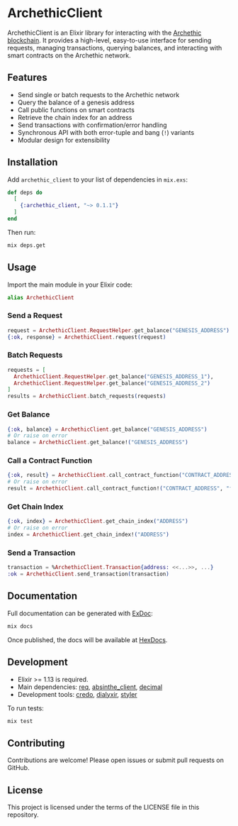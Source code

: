 # ArchethicClient

ArchethicClient is an Elixir library for interacting with the [Archethic blockchain](https://www.archethic.net/). It provides a high-level, easy-to-use interface for sending requests, managing transactions, querying balances, and interacting with smart contracts on the Archethic network.

## Features

- Send single or batch requests to the Archethic network
- Query the balance of a genesis address
- Call public functions on smart contracts
- Retrieve the chain index for an address
- Send transactions with confirmation/error handling
- Synchronous API with both error-tuple and bang (`!`) variants
- Modular design for extensibility

## Installation

Add `archethic_client` to your list of dependencies in `mix.exs`:

```elixir
def deps do
  [
    {:archethic_client, "~> 0.1.1"}
  ]
end
```

Then run:

```sh
mix deps.get
```

## Usage

Import the main module in your Elixir code:

```elixir
alias ArchethicClient
```

### Send a Request

```elixir
request = ArchethicClient.RequestHelper.get_balance("GENESIS_ADDRESS")
{:ok, response} = ArchethicClient.request(request)
```

### Batch Requests

```elixir
requests = [
  ArchethicClient.RequestHelper.get_balance("GENESIS_ADDRESS_1"),
  ArchethicClient.RequestHelper.get_balance("GENESIS_ADDRESS_2")
]
results = ArchethicClient.batch_requests(requests)
```

### Get Balance

```elixir
{:ok, balance} = ArchethicClient.get_balance("GENESIS_ADDRESS")
# Or raise on error
balance = ArchethicClient.get_balance!("GENESIS_ADDRESS")
```

### Call a Contract Function

```elixir
{:ok, result} = ArchethicClient.call_contract_function("CONTRACT_ADDRESS", "function_name", [arg1, arg2])
# Or raise on error
result = ArchethicClient.call_contract_function!("CONTRACT_ADDRESS", "function_name", [arg1, arg2])
```

### Get Chain Index

```elixir
{:ok, index} = ArchethicClient.get_chain_index("ADDRESS")
# Or raise on error
index = ArchethicClient.get_chain_index!("ADDRESS")
```

### Send a Transaction

```elixir
transaction = %ArchethicClient.Transaction{address: <<...>>, ...}
:ok = ArchethicClient.send_transaction(transaction)
```

## Documentation

Full documentation can be generated with [ExDoc](https://github.com/elixir-lang/ex_doc):

```sh
mix docs
```

Once published, the docs will be available at [HexDocs](https://hexdocs.pm/archethic_client).

## Development

- Elixir >= 1.13 is required.
- Main dependencies: [req](https://hex.pm/packages/req), [absinthe_client](https://github.com/Neylix/absinthe_client), [decimal](https://hex.pm/packages/decimal)
- Development tools: [credo](https://hex.pm/packages/credo), [dialyxir](https://hex.pm/packages/dialyxir), [styler](https://hex.pm/packages/styler)

To run tests:

```sh
mix test
```

## Contributing

Contributions are welcome! Please open issues or submit pull requests on GitHub.

## License

This project is licensed under the terms of the LICENSE file in this repository.
